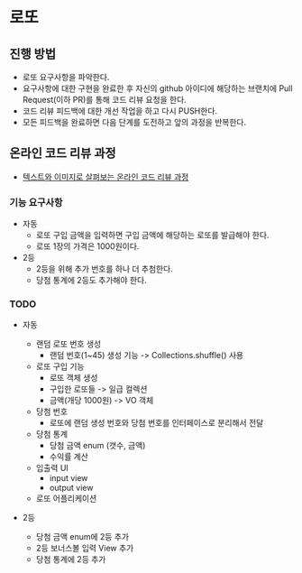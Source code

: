 # 로또
## 진행 방법
* 로또 요구사항을 파악한다.
* 요구사항에 대한 구현을 완료한 후 자신의 github 아이디에 해당하는 브랜치에 Pull Request(이하 PR)를 통해 코드 리뷰 요청을 한다.
* 코드 리뷰 피드백에 대한 개선 작업을 하고 다시 PUSH한다.
* 모든 피드백을 완료하면 다음 단계를 도전하고 앞의 과정을 반복한다.

## 온라인 코드 리뷰 과정
* [텍스트와 이미지로 살펴보는 온라인 코드 리뷰 과정](https://github.com/next-step/nextstep-docs/tree/master/codereview)

### 기능 요구사항
* 자동
  - 로또 구입 금액을 입력하면 구입 금액에 해당하는 로또를 발급해야 한다.
  - 로또 1장의 가격은 1000원이다.
* 2등
  - 2등을 위해 추가 번호를 하나 더 추첨한다.
  - 당첨 통계에 2등도 추가해야 한다.

### TODO
* 자동
    * 랜덤 로또 번호 생성
      - 랜덤 번호(1~45) 생성 기능 -> Collections.shuffle() 사용
    * 로또 구입 기능
      - 로또 객체 생성
      - 구입한 로또들 -> 일급 컬렉션
      - 금액(개당 1000원) -> VO 객체
    * 당첨 번호
      - 로또에 랜덤 생성 번호와 당첨 번호를 인터페이스로 분리해서 전달
    * 당첨 통계
      - 당첨 금액 enum (갯수, 금액)
      - 수익률 계산
    * 입출력 UI
      - input view
      - output view
    * 로또 어플리케이션

* 2등 
    * 당첨 금액 enum에 2등 추가
    * 2등 보너스볼 입력 View 추가
    * 당첨 통계에 2등 추가
